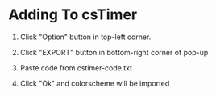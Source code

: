 # Adding To csTimer

1. Click "Option" button in top-left corner.

2. Click "EXPORT" button in bottom-right corner of pop-up

3. Paste code from cstimer-code.txt

4. Click "Ok" and colorscheme will be imported